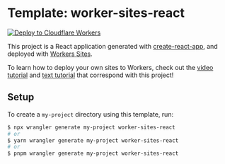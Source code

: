 # Template: worker-sites-react

[![Deploy to Cloudflare Workers](https://deploy.workers.cloudflare.com/button)](https://deploy.workers.cloudflare.com/?url=https://github.com/cloudflare/templates/tree/main/worker-sites-react)

This project is a React application generated with [create-react-app](https://github.com/facebook/create-react-app), and deployed with [Workers Sites](https://developers.cloudflare.com/workers/sites).

To learn how to deploy your own sites to Workers, check out the [video tutorial](https://www.youtube.com/watch?v=6YC3MgVwCGA) and [text tutorial](https://developers.cloudflare.com/workers/tutorials/deploy-a-react-app) that correspond with this project!

## Setup

To create a `my-project` directory using this template, run:

```sh
$ npx wrangler generate my-project worker-sites-react
# or
$ yarn wrangler generate my-project worker-sites-react
# or
$ pnpm wrangler generate my-project worker-sites-react
```
